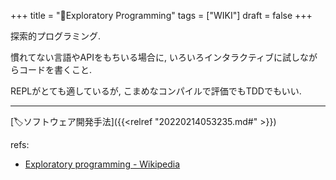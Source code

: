 +++
title = "📝Exploratory Programming"
tags = ["WIKI"]
draft = false
+++

探索的プログラミング.

慣れてない言語やAPIをもちいる場合に, いろいろインタラクティブに試しながらコードを書くこと.

REPLがとても適しているが, こまめなコンパイルで評価でもTDDでもいい.

---

[🏷ソフトウェア開発手法]({{<relref "20220214053235.md#" >}})

refs:

-   [Exploratory programming - Wikipedia](https://en.wikipedia.org/wiki/Exploratory%5Fprogramming)
